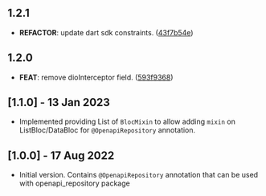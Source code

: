 ## 1.2.1

 - **REFACTOR**: update dart sdk constraints. ([43f7b54e](https://github.com/djangoflow/list_bloc/commit/43f7b54ea5e1e5cde5981683c00005222c3ad86e))

## 1.2.0

 - **FEAT**: remove dioInterceptor field. ([593f9368](https://github.com/djangoflow/list_bloc/commit/593f9368f1927ad6803f0d147992feff3e582151))

## [1.1.0] - 13 Jan 2023

- Implemented providing List of `BlocMixin` to allow adding `mixin` on ListBloc/DataBloc for `@OpenapiRepository` annotation.

## [1.0.0] - 17 Aug 2022

- Initial version. Contains `@OpenapiRepository` annotation that can be used with openapi_repository package
